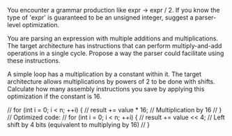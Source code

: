     
You encounter a grammar production like expr -> expr / 2. If you know the type of 'expr' is guaranteed to be an unsigned integer, suggest a parser-level optimization. 


You are parsing an expression with multiple additions and multiplications. The target architecture has instructions that can perform multiply-and-add operations in a single cycle. Propose a way the parser could facilitate using these instructions.


A simple loop has a multiplication by a constant within it. The target architecture allows multiplications by powers of 2 to be done with shifts. Calculate how many assembly instructions you save by applying this optimization if the constant is 16.


// for (int i = 0; i < n; ++i) {
//     result += value * 16; // Multiplication by 16
// }
// Optimized code:
// for (int i = 0; i < n; ++i) {
//     result += value << 4; // Left shift by 4 bits (equivalent to multiplying by 16)
// }




